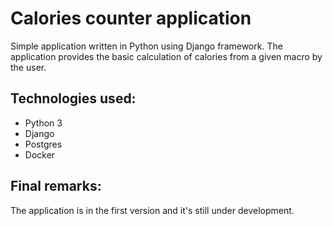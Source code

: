 # Calories counter application

Simple application written in Python using Django framework. 
The application provides the basic calculation of calories from a given macro by the user. 

## Technologies used:
 - Python 3
 - Django
 - Postgres
 - Docker
 
## Final remarks:
The application is in the first version and it's still under development. 
